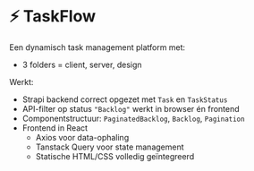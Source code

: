 # ⚡ TaskFlow

Een dynamisch task management platform met:
-  3 folders = client, server, design 

 Werkt:
- Strapi backend correct opgezet met `Task` en `TaskStatus`
- API-filter op status `"Backlog"` werkt in browser én frontend
- Componentstructuur: `PaginatedBacklog`, `Backlog`, `Pagination`
- Frontend in React
  - Axios voor data-ophaling
  - Tanstack Query voor state management
  - Statische HTML/CSS volledig geïntegreerd